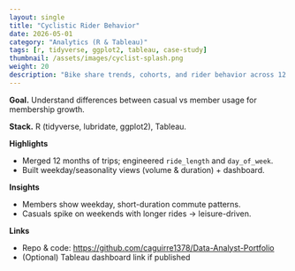 ```yaml
---
layout: single
title: "Cyclistic Rider Behavior"
date: 2026-05-01
category: "Analytics (R & Tableau)"
tags: [r, tidyverse, ggplot2, tableau, case-study]
thumbnail: /assets/images/cyclist-splash.png
weight: 20
description: "Bike share trends, cohorts, and rider behavior across 12 months."
---
```


**Goal.** Understand differences between casual vs member usage for membership growth.

**Stack.** R (tidyverse, lubridate, ggplot2), Tableau.

**Highlights**
- Merged 12 months of trips; engineered `ride_length` and `day_of_week`.
- Built weekday/seasonality views (volume & duration) + dashboard.

**Insights**
- Members show weekday, short-duration commute patterns.
- Casuals spike on weekends with longer rides → leisure-driven.

**Links**
- Repo & code: <https://github.com/caguirre1378/Data-Analyst-Portfolio>
- (Optional) Tableau dashboard link if published
